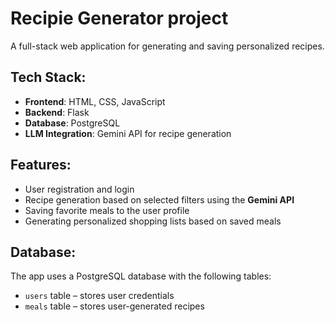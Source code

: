 # Recipie Generator project

A full-stack web application for generating and saving personalized recipes.

## Tech Stack:

- **Frontend**: HTML, CSS, JavaScript
- **Backend**: Flask
- **Database**: PostgreSQL
- **LLM Integration**: Gemini API for recipe generation

## Features:

- User registration and login
- Recipe generation based on selected filters using the **Gemini API**
- Saving favorite meals to the user profile
- Generating personalized shopping lists based on saved meals

## Database: 

The app uses a PostgreSQL database with the following tables:
- `users` table – stores user credentials
- `meals` table – stores user-generated recipes
